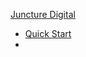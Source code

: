 [Juncture Digital](https://juncture-digital.org/) 
- [Quick Start](https://github.com/jstor-labs/juncture/wiki/Visual-Essay-Quick-Start)
- 

